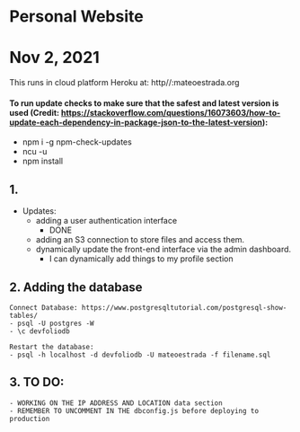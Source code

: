 # Personal Website
# Nov 2, 2021

This runs in cloud platform Heroku at: http//:mateoestrada.org

#### To run update checks to make sure that the safest and latest version is used (Credit: https://stackoverflow.com/questions/16073603/how-to-update-each-dependency-in-package-json-to-the-latest-version):

- npm i -g npm-check-updates
- ncu -u
- npm install



## 1.

- Updates:
    + adding a user authentication interface 
        - DONE
    + adding an S3 connection to store files and access them.
    + dynamically update the front-end interface via the admin dashboard. 
        - I can dynamically add things to my profile section

## 2. Adding the database

    Connect Database: https://www.postgresqltutorial.com/postgresql-show-tables/
    - psql -U postgres -W
    - \c devfoliodb

    Restart the database:
    - psql -h localhost -d devfoliodb -U mateoestrada -f filename.sql

## 3. TO DO:
    - WORKING ON THE IP ADDRESS AND LOCATION data section
    - REMEMBER TO UNCOMMENT IN THE dbconfig.js before deploying to production